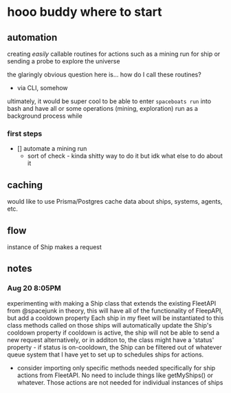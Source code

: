 # hooo buddy where to start

## automation

creating _easily_ callable routines for actions such as a mining run for ship
or sending a probe to explore the universe

the glaringly obvious question here is... how do I call these routines?

- via CLI, somehow

ultimately, it would be super cool to be able to enter `spaceboats run` into bash and
have all or some operations (mining, exploration) run as a background process while

### first steps

- [] automate a mining run
  - sort of check - kinda shitty way to do it but idk what else to do about it

## caching

would like to use Prisma/Postgres cache data about ships, systems, agents, etc.

## flow

instance of Ship makes a request

## notes

### Aug 20 8:05PM

experimenting with making a Ship class that extends the existing FleetAPI from @spacejunk
in theory, this will have all of the functionality of FleepAPI, but add a cooldown property
Each ship in my fleet will be instantiated to this class
methods called on those ships will automatically update the Ship's cooldown property
if cooldown is active, the ship will not be able to send a new request
alternatively, or in additon to, the class might have a 'status' property -
if status is on-cooldown, the Ship can be filtered out of whatever queue system
that I have yet to set up to schedules ships for actions.

- consider importing only specific methods needed specifically for ship actions from FleetAPI. No need to include things like getMyShips() or whatever. Those actions are not needed for individual instances of ships
